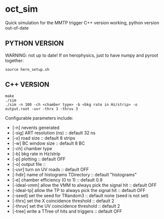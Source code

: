 # oct_sim
Quick simulation for the MMTP trigger
C++ version working, python version out-of-date

## PYTHON VERSION
WARNING: not up to date! If on herophysics, just to have numpy and pyroot together:
```{r, engine='bash', count_lines}
source hero_setup.sh
```
## C++ VERSION

```{r, engine='bash', count_lines}
make
./sim 
./sim -n 100 -ch <chamber type> -b <bkg rate in Hz/strip> -o output.root -uvr -thrx 3 -thruv 3
```
Configurable parameters include:
* [-n] nevents generated 
* [-sig] ART resolution (ns) :: default 32 ns
* [-x] road size :: default 8 strips
* [-w] BC window size :: default 8 BC
* [-ch] chamber type
* [-b] bkg rate in Hz/strip
* [-p] plotting :: default OFF
* [-o] output file :: 
* [-uvr] turn on UV roads :: default OFF
* [-hdir] name of histograms TDirectory :: default "histograms"
* [-e] chamber efficiency (0 to 1) :: default 0.9
* [-ideal-vmm] allow the VMM to always pick the signal hit :: default OFF
* [-ideal-tp] allow the TP to always pick the signal hit :: default OFF
* [-seed] set the seed for TRandom3 :: default none (seed is not set)
* [-thrx] set the X coincidence threshold :: default 2
* [-thruv] set the UV coincidence threshold :: default 2
* [-tree] write a TTree of hits and triggers :: default OFF
